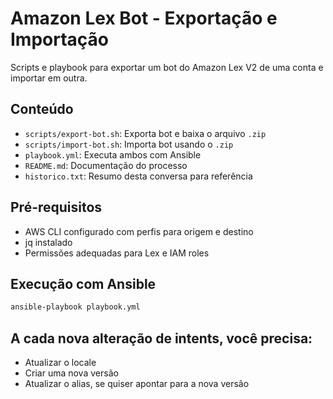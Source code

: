 # Amazon Lex Bot - Exportação e Importação

Scripts e playbook para exportar um bot do Amazon Lex V2 de uma conta e importar em outra.

## Conteúdo

- `scripts/export-bot.sh`: Exporta bot e baixa o arquivo `.zip`
- `scripts/import-bot.sh`: Importa bot usando o `.zip`
- `playbook.yml`: Executa ambos com Ansible
- `README.md`: Documentação do processo
- `historico.txt`: Resumo desta conversa para referência

## Pré-requisitos

- AWS CLI configurado com perfis para origem e destino
- jq instalado
- Permissões adequadas para Lex e IAM roles

## Execução com Ansible

```bash
ansible-playbook playbook.yml
```

## A cada nova alteração de intents, você precisa:

- Atualizar o locale
- Criar uma nova versão
- Atualizar o alias, se quiser apontar para a nova versão